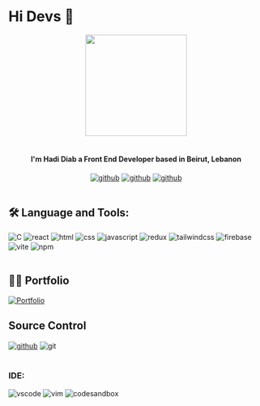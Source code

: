 ﻿
# Hi Devs 👋

<div align="center">
<img src="https://media.giphy.com/media/jdPMeyv9rn0hZHh8n9/giphy.gif" width="200"/>
</div>
<br />
<div align="center">
<h4> I'm Hadi Diab a Front End Developer based in Beirut, Lebanon</h4>
<a href="https://twitter.com/hadi21k"><img src="https://img.shields.io/badge/Twitter-1DA1F2?style=for-the-badge&logo=twitter&logoColor=white" alt="github" align="center" /></a>
<a href="https://instagram.com/hadi21k"><img src="https://img.shields.io/badge/Instagram-E4405F?style=for-the-badge&logo=instagram&logoColor=white" alt="github" align="center" /></a>
<a href="https://www.linkedin.com/in/hadi-diab-564b05195"><img src="https://img.shields.io/badge/LinkedIn-0077B5?style=for-the-badge&logo=linkedin&logoColor=white" alt="github" align="center" /></a>
</div>
<br />
<div>
</div>

## :hammer_and_wrench: Language and Tools: 

<div>
<img src="https://img.shields.io/badge/C-00599C?style=for-the-badge&logo=c&logoColor=white" alt="C" align="center" />
<img src="https://img.shields.io/badge/React-20232A?style=for-the-badge&logo=react&logoColor=61DAFB" alt="react" align="center" />
<img src="https://img.shields.io/badge/HTML5-E34F26?style=for-the-badge&logo=html5&logoColor=white" alt="html" align="center" />
<img src="https://img.shields.io/badge/CSS3-1572B6?style=for-the-badge&logo=css3&logoColor=white" alt="css" align="center" />
<img src="https://img.shields.io/badge/JavaScript-323330?style=for-the-badge&logo=javascript&logoColor=F7DF1E" alt="javascript" align="center" />
<img src="https://img.shields.io/badge/Redux-593D88?style=for-the-badge&logo=redux&logoColor=white" alt="redux" align="center" />
 <img src="https://img.shields.io/badge/Tailwind_CSS-38B2AC?style=for-the-badge&logo=tailwind-css&logoColor=white" alt="tailwindcss" align="center" />
 <img src="https://img.shields.io/badge/firebase-ffca28?style=for-the-badge&logo=firebase&logoColor=black" alt="firebase" align="center" />
 <img src="https://img.shields.io/badge/Vite-B73BFE?style=for-the-badge&logo=vite&logoColor=FFD62E" alt="vite" align="center" />
 <img src="https://img.shields.io/badge/npm-CB3837?style=for-the-badge&logo=npm&logoColor=white" alt="npm" align="center" />
 </div>

<br />

## :man_technologist: Portfolio <a href="https://hadii.vercel.app/">
<img src="https://img.shields.io/badge/website-000000?style=for-the-badge&logo=About.me&logoColor=white" alt="Portfolio" align="center" />
</a>

## Source Control

<div>
<a href="https://github.com/hadi21k"><img src="https://img.shields.io/badge/GitHub-100000?style=for-the-badge&logo=github&logoColor=white" alt="github" align="center" /></a>
<img src="https://img.shields.io/badge/Git-F05032?style=for-the-badge&logo=git&logoColor=white" alt="git" align="center" />
</div>

<br />

### IDE:  

<div>
<img src="https://img.shields.io/badge/Visual_Studio_Code-0078D4?style=for-the-badge&logo=visual%20studio%20code&logoColor=white" alt="vscode" />
<img src="https://img.shields.io/badge/VIM-%2311AB00.svg?&style=for-the-badge&logo=vim&logoColor=white" alt="vim" />
<img src="https://img.shields.io/badge/Codesandbox-000000?style=for-the-badge&logo=CodeSandbox&logoColor=white" alt="codesandbox" />
</div>

